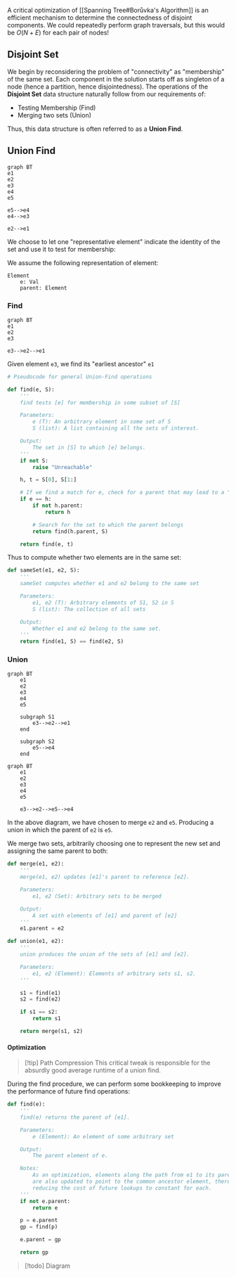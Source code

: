 A critical optimization of [[Spanning Tree#Borůvka's Algorithm]] is an efficient mechanism to determine the connectedness of disjoint components. We could repeatedly perform graph traversals, but this would be $O(N + E)$ for each pair of nodes!

## Disjoint Set

We begin by reconsidering the problem of "connectivity" as "membership" of the same set. Each component in the solution starts off as singleton of a node (hence a partition, hence disjointedness). The operations of the **Disjoint Set** data structure naturally follow from our requirements of:
- Testing Membership (Find)
- Merging two sets (Union)

Thus, this data structure is often referred to as a **Union Find**.

## Union Find

```mermaid
graph BT
e1
e2
e3
e4
e5

e5-->e4
e4-->e3

e2-->e1
```

We choose to let one "representative element" indicate the identity of the set and use it to test for membership:

We assume the following representation of element:

```
Element
	e: Val
	parent: Element
```

### Find

```mermaid
graph BT
e1
e2
e3

e3-->e2-->e1
```

Given element `e3`, we find its "earliest ancestor" `e1`

```python
# Pseudocode for general Union-Find operations

def find(e, S):
	'''
	find tests [e] for membership in some subset of [S]

	Parameters:
		e (T): An arbitrary element in some set of S
		S (list): A list containing all the sets of interest. 

	Output:
		The set in [S] to which [e] belongs.
	'''
	if not S:
		raise "Unreachable"

	h, t = S[0], S[1:]

	# If we find a match for e, check for a parent that may lead to a "predecesor" set
	if e == h:
		if not h.parent:
			return h

		# Search for the set to which the parent belongs
		return find(h.parent, S)

	return find(e, t)
```

Thus to compute whether two elements are in the same set:

```python
def sameSet(e1, e2, S):
	'''
	sameSet computes whether e1 and e2 belong to the same set

	Parameters:
		e1, e2 (T): Arbitrary elements of S1, S2 in S
		S (list): The collection of all sets

	Output:
		Whether e1 and e2 belong to the same set.
	'''
	return find(e1, S) == find(e2, S)
```

### Union

```mermaid
graph BT
	e1
	e2
	e3
	e4
	e5
	
	subgraph S1
		e3-->e2-->e1
	end

	subgraph S2
		e5-->e4
	end
```

```mermaid
graph BT
	e1
	e2
	e3
	e4
	e5

	e3-->e2-->e5-->e4
```

In the above diagram, we have chosen to merge `e2` and `e5`. Producing a union in which the parent of `e2` is `e5`.

We merge two sets, arbitrarily choosing one to represent the new set and assigning the same parent to both:

```python
def merge(e1, e2):
	'''
	merge(e1, e2) updates [e1]'s parent to reference [e2].

	Parameters:
		e1, e2 (Set): Arbitrary sets to be merged

	Output:
		A set with elements of [e1] and parent of [e2]
	'''
	e1.parent = e2

def union(e1, e2):
	'''
	union produces the union of the sets of [e1] and [e2].

	Parameters:
		e1, e2 (Element): Elements of arbitrary sets s1, s2.
	'''

	s1 = find(e1)
	s2 = find(e2)

	if s1 == s2:
		return s1

	return merge(s1, s2)
```

#### Optimization

> [!tip] Path Compression
> This critical tweak is responsible for the absurdly good average runtime of a union find.

During the find procedure, we can perform some bookkeeping to improve the performance of future find operations:

```python
def find(e):
	'''
	find(e) returns the parent of [e1].

	Parameters:
		e (Element): An element of some arbitrary set

	Output:
		The parent element of e.

	Notes:
		As an optimization, elements along the path from e1 to its parent
		are also updated to point to the common ancestor element, thereby
		reducing the cost of future lookups to constant for each.
	'''
	if not e.parent:
		return e

	p = e.parent
	gp = find(p)

	e.parent = gp

	return gp
```

> [!todo]
> Diagram